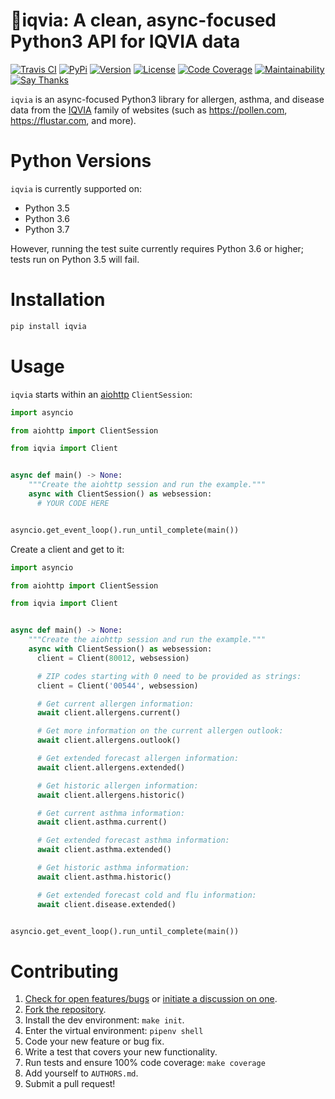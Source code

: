 # 🌻iqvia: A clean, async-focused Python3 API for IQVIA data

[![Travis CI](https://travis-ci.org/bachya/iqvia.svg?branch=master)](https://travis-ci.org/bachya/iqvia)
[![PyPi](https://img.shields.io/pypi/v/iqvia.svg)](https://pypi.python.org/pypi/iqvia)
[![Version](https://img.shields.io/pypi/pyversions/iqvia.svg)](https://pypi.python.org/pypi/iqvia)
[![License](https://img.shields.io/pypi/l/iqvia.svg)](https://github.com/bachya/iqvia/blob/master/LICENSE)
[![Code Coverage](https://codecov.io/gh/bachya/iqvia/branch/master/graph/badge.svg)](https://codecov.io/gh/bachya/iqvia)
[![Maintainability](https://api.codeclimate.com/v1/badges/a8bab14f84196490b4a7/maintainability)](https://codeclimate.com/github/bachya/iqvia/maintainability)
[![Say Thanks](https://img.shields.io/badge/SayThanks-!-1EAEDB.svg)](https://saythanks.io/to/bachya)

`iqvia` is an async-focused Python3 library for allergen, asthma, and disease data
from the [IQVIA](https://www.iqvia.com) family of websites (such as 
https://pollen.com, https://flustar.com, and more).

# Python Versions

`iqvia` is currently supported on:

* Python 3.5
* Python 3.6
* Python 3.7

However, running the test suite currently requires Python 3.6 or higher; tests
run on Python 3.5 will fail.

# Installation

```python
pip install iqvia
```

# Usage

`iqvia` starts within an
[aiohttp](https://aiohttp.readthedocs.io/en/stable/) `ClientSession`:

```python
import asyncio

from aiohttp import ClientSession

from iqvia import Client


async def main() -> None:
    """Create the aiohttp session and run the example."""
    async with ClientSession() as websession:
      # YOUR CODE HERE


asyncio.get_event_loop().run_until_complete(main())
```

Create a client and get to it:

```python
import asyncio

from aiohttp import ClientSession

from iqvia import Client


async def main() -> None:
    """Create the aiohttp session and run the example."""
    async with ClientSession() as websession:
      client = Client(80012, websession)

      # ZIP codes starting with 0 need to be provided as strings:
      client = Client('00544', websession)

      # Get current allergen information:
      await client.allergens.current()

      # Get more information on the current allergen outlook:
      await client.allergens.outlook()

      # Get extended forecast allergen information:
      await client.allergens.extended()

      # Get historic allergen information:
      await client.allergens.historic()

      # Get current asthma information:
      await client.asthma.current()

      # Get extended forecast asthma information:
      await client.asthma.extended()

      # Get historic asthma information:
      await client.asthma.historic()

      # Get extended forecast cold and flu information:
      await client.disease.extended()


asyncio.get_event_loop().run_until_complete(main())
```

# Contributing

1. [Check for open features/bugs](https://github.com/bachya/iqvia/issues)
  or [initiate a discussion on one](https://github.com/bachya/iqvia/issues/new).
2. [Fork the repository](https://github.com/bachya/iqvia/fork).
3. Install the dev environment: `make init`.
4. Enter the virtual environment: `pipenv shell`
5. Code your new feature or bug fix.
6. Write a test that covers your new functionality.
7. Run tests and ensure 100% code coverage: `make coverage`
8. Add yourself to `AUTHORS.md`.
9. Submit a pull request!
